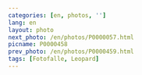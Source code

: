 ```yaml
---
categories: [en, photos, '']
lang: en
layout: photo
next_photo: /en/photos/P0000057.html
picname: P0000458
prev_photo: /en/photos/P0000459.html
tags: [Fotofalle, Leopard]
---
```

